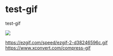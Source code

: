 # test-gif
test-gif

[![](./ezgif-2-9348b106d3-min(1).gif)](https://bit.ly/3XeFOfV)


https://ezgif.com/speed/ezgif-2-d38246596c.gif
https://www.xconvert.com/compress-gif
